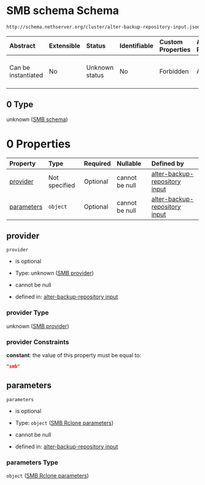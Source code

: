 # SMB schema Schema

```txt
http://schema.nethserver.org/cluster/alter-backup-repository-input.json#/anyOf/3/allOf/0
```



| Abstract            | Extensible | Status         | Identifiable | Custom Properties | Additional Properties | Access Restrictions | Defined In                                                                                                |
| :------------------ | :--------- | :------------- | :----------- | :---------------- | :-------------------- | :------------------ | :-------------------------------------------------------------------------------------------------------- |
| Can be instantiated | No         | Unknown status | No           | Forbidden         | Allowed               | none                | [alter-backup-repository-input.json\*](cluster/alter-backup-repository-input.json "open original schema") |

## 0 Type

unknown ([SMB schema](alter-backup-repository-input-anyof-3-allof-smb-schema.md))

# 0 Properties

| Property                  | Type          | Required | Nullable       | Defined by                                                                                                                                                                                                                        |
| :------------------------ | :------------ | :------- | :------------- | :-------------------------------------------------------------------------------------------------------------------------------------------------------------------------------------------------------------------------------- |
| [provider](#provider)     | Not specified | Optional | cannot be null | [alter-backup-repository input](alter-backup-repository-input-anyof-3-allof-smb-schema-properties-smb-provider.md "http://schema.nethserver.org/cluster/alter-backup-repository-input.json#/anyOf/3/allOf/0/properties/provider") |
| [parameters](#parameters) | `object`      | Optional | cannot be null | [alter-backup-repository input](alter-backup-repository-input-defs-smb-rclone-parameters.md "http://schema.nethserver.org/cluster/alter-backup-repository-input.json#/anyOf/3/allOf/0/properties/parameters")                     |

## provider



`provider`

* is optional

* Type: unknown ([SMB provider](alter-backup-repository-input-anyof-3-allof-smb-schema-properties-smb-provider.md))

* cannot be null

* defined in: [alter-backup-repository input](alter-backup-repository-input-anyof-3-allof-smb-schema-properties-smb-provider.md "http://schema.nethserver.org/cluster/alter-backup-repository-input.json#/anyOf/3/allOf/0/properties/provider")

### provider Type

unknown ([SMB provider](alter-backup-repository-input-anyof-3-allof-smb-schema-properties-smb-provider.md))

### provider Constraints

**constant**: the value of this property must be equal to:

```json
"smb"
```

## parameters



`parameters`

* is optional

* Type: `object` ([SMB Rclone parameters](alter-backup-repository-input-defs-smb-rclone-parameters.md))

* cannot be null

* defined in: [alter-backup-repository input](alter-backup-repository-input-defs-smb-rclone-parameters.md "http://schema.nethserver.org/cluster/alter-backup-repository-input.json#/anyOf/3/allOf/0/properties/parameters")

### parameters Type

`object` ([SMB Rclone parameters](alter-backup-repository-input-defs-smb-rclone-parameters.md))
